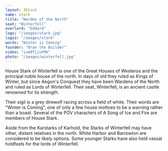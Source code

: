```yaml
---
layout: 3block
name: stark
title: "Warden of the North"
seat: "Winterfell"
overlord: "Eddard"
logo: "/images/stark.jpg"
logo2: "/images/stark"
words: "Winter is Coming"
founder: "Bran the Builder"
video: "ism8fjjutMk"
photo: "/images/winterfell.jpg"
---
```

House Stark of Winterfell is one of the Great Houses of Westeros and the principal noble house of the north. In days of old they ruled as Kings of Winter, but since Aegon's Conquest they have been Wardens of the North and ruled as Lords of Winterfell. Their seat, Winterfell, is an ancient castle renowned for its strength.

Their sigil is a grey direwolf racing across a field of white. Their words are "Winter is Coming", one of only a few house mottoes to be a warning rather than a boast. Several of the POV characters of A Song of Ice and Fire are members of House Stark.

Aside from the Karstarks of Karhold, the Starks of Winterfell may have other, distant relatives in the north. White Harbor and Barrowton are considered to be likely options. Some younger Starks have also held vassal holdfasts for the lords of Winterfell.